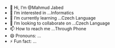 - 👋 Hi, I’m @Mahmud Jabed
- 👀 I’m interested in ...Informatics
- 🌱 I’m currently learning ...Czech Language
- 💞️ I’m looking to collaborate on ...Czech Language
- 📫 How to reach me ...Through Phone
- 😄 Pronouns: ...
- ⚡ Fun fact: ...

<!---
MahmudJabed/MahmudJabed is a ✨ special ✨ repository because its `README.md` (this file) appears on your GitHub profile.
You can click the Preview link to take a look at your changes.
--->
